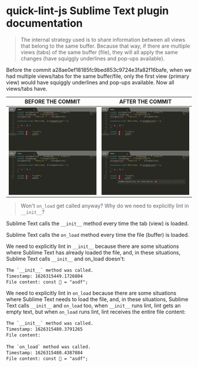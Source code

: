 # quick-lint-js Sublime Text plugin documentation

> The internal strategy used is to share information between all views that belong to the same buffer. Because that way, if there are multiple views (tabs) of the same buffer (file), they will all apply the same changes (have squiggly underlines and pop-ups available).

Before the commit a28ae0ef18185fc9bed853c9724e3fa82f16bafe, when we had multiple views/tabs for the same buffer/file, only the first view (primary view) would have squiggly underlines and pop-ups available. Now all views/tabs have.

| BEFORE THE COMMIT | AFTER THE COMMIT |
| ----------------- | ---------------- |
| ![out1][out01]    | ![out2][out02]   |

[out01]: images/out01.png
[out02]: images/out02.png

> Won't `on_load` get called anyway? Why do we need to explicitly lint in `__init__`?

Sublime Text calls the `__init__` method every time the tab (view) is loaded.

Sublime Text calls the `on_load` method every time the file (buffer) is loaded.

We need to explicitly lint in `__init__` because there are some situations where Sublime Text has already loaded the file, and, in these situations, Sublime Text calls `__init__` and on_load doesn't:

```
The `__init__` method was called.
Timestamp: 1626315449.1726804
File content: const 🎸 = "asdf";
```

We need to explicitly lint in `on_load` because there are some situations where Sublime Text needs to load the file, and, in these situations, Sublime Text calls `__init__` and `on_load` too, when `__init__` runs lint, lint gets an empty text, but when `on_load` runs lint, lint receives the entire file content:

```
The `__init__` method was called.
Timestamp: 1626315480.3791265
File content: 

The `on_load` method was called.
Timestamp: 1626315480.4387884
File content: const 🎸 = "asdf";
```
